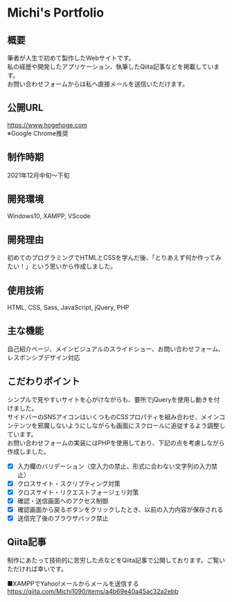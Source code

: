 # Michi's Portfolio

## 概要
筆者が人生で初めて製作したWebサイトです。  
私の経歴や開発したアプリケーション、執筆したQiita記事などを掲載しています。  
お問い合わせフォームからは私へ直接メールを送信いただけます。  

## 公開URL
https://www.hogehoge.com  
※Google Chrome推奨

## 制作時期
2021年12月中旬～下旬

## 開発環境
Windows10, XAMPP, VScode

## 開発理由
初めてのプログラミングでHTMLとCSSを学んだ後、「とりあえず何か作ってみたい！」という思いから作成しました。

## 使用技術
HTML, CSS, Sass, JavaScript, jQuery, PHP

## 主な機能
自己紹介ページ、メインビジュアルのスライドショー、お問い合わせフォーム、レスポンシブデザイン対応

## こだわりポイント
シンプルで見やすいサイトを心がけながらも、要所でjQueryを使用し動きを付けました。  
サイドバーのSNSアイコンはいくつものCSSプロパティを組み合わせ、メインコンテンツを邪魔しないようにしながらも画面にスクロールに追従するよう調整しています。  
お問い合わせフォームの実装にはPHPを使用しており、下記の点を考慮しながら作成しました。

- [x]  入力欄のバリデーション（空入力の禁止、形式に合わない文字列の入力禁止）
- [x]  クロスサイト・スクリプティング対策
- [x]  クロスサイト・リクエストフォージェリ対策
- [x]  確認・送信画面へのアクセス制御
- [x]  確認画面から戻るボタンをクリックしたとき、以前の入力内容が保存される
- [x]  送信完了後のブラウザバック禁止

## Qiita記事
制作にあたって技術的に苦労した点などをQiita記事で公開しております。ご覧いただければ幸いです。

■XAMPPでYahoo!メールからメールを送信する  
https://qiita.com/Michi1090/items/a4b69e40a45ac32a2ebb
